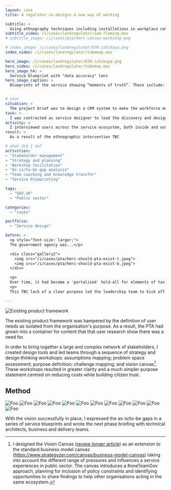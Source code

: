 ```yaml
---
layout: case
title: A regulator co-designs a new way of working

subtitle: >
  Using ethnography techniques including installations in workplace commons areas to gather insights across departmental silos and build a consensus for change at this UK government regulator.
subtitle_video: /i/cases/landregulator/sam-fleming.mov
# subtitle_image: /i/cases/pta/hmrc-canvas-workshop.png

# index_image: /i/cases/landregulator/070-ishikaya.png
index_video: /i/cases/landregulator/tubemap.mov

hero_image: /i/cases/landregulator/070-ishikaya.png
hero_video: /i/cases/landregulator/tubemap.mov
hero_image_h4: >
  Service blueprint with "data accuracy" lens
hero_image_caption: >
  Blueprints of the service showing “moments of truth”. These include: Registration for alerts will avoid call-centre interactions; Reduced data errors will avoid triggering notification letters and ensuing support calls. The red-and-green bar at the bottom is the "lens" that shows data accuracy over time.


# star
situation: >
  The project brief was to design a CRM system to make the workforce more efficient and enable the agency to better control the behaviour of land owners.
task: >
  I was contracted as service designer to lead the discovery and design of the new platform. I worked in a team of three with two researchers. 
activity: >
  I interviewed users across the service ecosystem, both inside and outside the agency, using a mix of face-to-face interviews and shadowing. I worked alongside BAs and technology partners to map the problem space, identify opportunities, and clarify the product vision. When sense-making began to point to a problem with the brief, I set up installations in the kitchens of all the agency's offices and gathered broad knowledge and feedback of what was really going on.
result: >
  As a result of the ethnographic intervention TBC

# what did I do?
activities:
- "Stakeholder management"
- "Strategy and planning"
- "Workshop facilitation"
- "As-is/to-be gap analysis"
- "Team coaching and knowledge transfer"
- "Service blueprinting"

tags: 
  - "GOV.UK"
  - "Public sector"

categories:
  - "cases"

portfolio:
  - "Service design"

before: >
  <p style="font-size: larger;">
  The government agency was...</p>

  <div class="gallery2">
    <img src="/i/cases/pta/hmrc-should-pta-exist-t.jpeg">
    <img src="/i/cases/pta/hmrc-should-pta-exist-b.jpeg">
  </div>

  <p>
  Over time, it had become a 'portalised' hold-all for elements of tax code communications; PAYE; and pensions information display.</p>
  <p>
  This TBC lack of a clear purpose led the leadership team to kick off a phase of visioning work and I was contracted as an external advisor to lead this exploration and produce recommendations.</p>

---
```


<!-- content variable starts with "After" -->

![Existing product framework](/i/cases/landregulator/L1-all-notes.png)

<p class="imagecaption">The existing product framework was hampered by the definition of user needs as isolated from the organisation's purpose. As a result, the PTA had grown into a container for content that that user research show there was a need for.</p>

In order to bring together a large and complex network of stakeholders, I created design tools and led teams through a sequence of strategy and design thinking workshops: assumptions mapping; problem space assessment; purpose definition; challenge mapping; and vision canvas[^1]. These workshops resulted in greater clarity and a much simpler purpose statement centred on reducing costs while building citizen trust.

## Method


![Foo](/i/cases/landregulator/000-titleslide.png)
![Foo](/i/cases/landregulator/010-co-design-intro-statement.png)
![Foo](/i/cases/landregulator/020-from-this-to-this.png)
![Foo](/i/cases/landregulator/030-team-UR-SD-BA.png)
![Foo](/i/cases/landregulator/040-primary-research.png)
![Foo](/i/cases/landregulator/055-whatsintheecosystem.png)
![Foo](/i/cases/landregulator/060-probe-tubemap.png)
![Foo](/i/cases/landregulator/070-ishikaya.png)
![Foo](/i/cases/landregulator/080-HMW-DART.png)
![Foo](/i/cases/landregulator/090-needs-matrix.png)
![Foo](/i/cases/landregulator/100-opportunities.png)
![Foo](/i/cases/landregulator/999-golden-circle.png)

With the vision successfully in place, I expressed the as-is/to-be gaps in a series of service blueprints and wrote the next phase briefing with technical architects, business and delivery teams.




[^1]: I designed the Vision Canvas ([review longer article](https://goodlookslikethis.com/vision-canvas-workshops.html)) as an extension to the standard business model canvas (https://www.strategyzer.com/canvas/business-model-canvas) taking into account the different range of pressures and influences a service experiences in public sector. The canvas introduces a #oneTeamGov approach, planning for inclusion of policy constraints and identifying opportunities to share findings to help other organisations acting in the same ecosystem.

